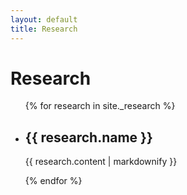 ```yaml
---
layout: default
title: Research
---
```


<h1> Research</h1>

<ul>
    {% for research in site._research %}
    <li>
      <h2>{{ research.name }}</h2>
      <p>{{ research.content | markdownify }}</p>
    </li>
  {% endfor %}
</ul>
